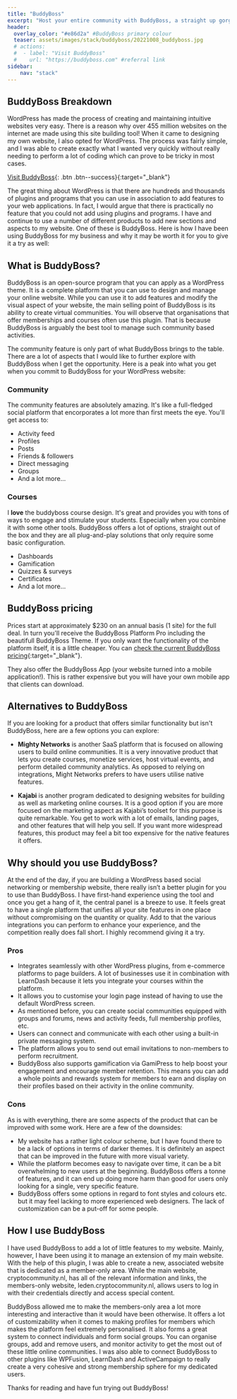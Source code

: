 ```yaml
---
title: "BuddyBoss"
excerpt: "Host your entire community with BuddyBoss, a straight up gorgeous community and e-learning platform."
header:
  overlay_color: "#e86d2a" #BuddyBoss primary colour
  teaser: assets/images/stack/buddyboss/20221008_buddyboss.jpg
  # actions:
  #  - label: "Visit BuddyBoss"
  #    url: "https://buddyboss.com" #referral link 
sidebar:
    nav: "stack"
---
```


## BuddyBoss Breakdown

WordPress has made the process of creating and maintaining intuitive websites very easy. There is a reason why over 455 million websites on the internet are made using this site building tool! When it came to designing my own website, I also opted for WordPress. The process was fairly simple, and I was able to create exactly what I wanted very quickly without really needing to perform a lot of coding which can prove to be tricky in most cases. 

[Visit BuddyBoss](https://buddyboss.com){: .btn .btn--success}{:target="_blank"}


The great thing about WordPress is that there are hundreds and thousands of plugins and programs that you can use in association to add features to your web applications. In fact, I would argue that there is practically no feature that you could not add using plugins and programs. I have and continue to use a number of different products to add new sections and aspects to my website. One of these is BuddyBoss. Here is how I have been using BuddyBoss for my business and why it may be worth it for you to give it a try as well:

## What is BuddyBoss?
BuddyBoss is an open-source program that you can apply as a WordPress theme. It is a complete platform that you can use to design and manage your online website. While you can use it to add features and modify the visual aspect of your website, the main selling point of BuddyBoss is its ability to create virtual communities. You will observe that organisations that offer memberships and courses often use this plugin. That is because BuddyBoss is arguably the best tool to manage such community based activities. 

The community feature is only part of what BuddyBoss brings to the table. There are a lot of aspects that I would like to further explore with BuddyBoss when I get the opportunity. Here is a peak into what you get when you commit to BuddyBoss for your WordPress website:

### Community
The community features are absolutely amazing. It's like a full-fledged social platform that encorporates a lot more than first meets the eye. You'll get access to:

* Activity feed
* Profiles
* Posts
* Friends & followers
* Direct messaging
* Groups 
* And a lot more...

### Courses 
I __love__ the buddyboss course design. It's great and provides you with tons of ways to engage and stimulate your students. Especially when you combine it with some other tools. BuddyBoss offers a lot of options, straight out of the box and they are all plug-and-play solutions that only require some basic configuration.

* Dashboards
* Gamification
* Quizzes & surveys
* Certificates
* And a lot more...

## BuddyBoss pricing
Prices start at approximately $230 on an annual basis (1 site) for the full deal. In turn you'll receive the BuddyBoss Platform Pro including the beautifull BuddyBoss Theme. If you only want the functionality of the platform itself, it is a little cheaper. You can [check the current BuddyBoss pricing](https://www.buddyboss.com/pricing/){:target="_blank"}.

>
They also offer the BuddyBoss App (your website turned into a mobile application!). This is rather expensive but you will have your own mobile app that clients can download.

## Alternatives to BuddyBoss
If you are looking for a product that offers similar functionality but isn't BuddyBoss, here are a few options you can explore:

  * **Mighty Networks** is another SaaS platform that is focused on allowing users to build online communities. It is a very innovative product that lets you create courses, monetize services, host virtual events, and perform detailed community analytics. As opposed to relying on integrations, Might Networks prefers to have users utilise native features.

  * **Kajabi** is another program dedicated to designing websites for building as well as marketing online courses. It is a good option if you are more focused on the marketing aspect as Kajabi’s toolset for this purpose is quite remarkable. You get to work with a lot of emails, landing pages, and other features that will help you sell. If you want more widespread features, this product may feel a bit too expensive for the native features it offers. 

## Why should you use BuddyBoss?

At the end of the day, if you are building a WordPress based social networking or membership website, there really isn’t a better plugin for you to use than BuddyBoss. I have first-hand experience using the tool and once you get a hang of it, the central panel is a breeze to use. It feels great to have a single platform that unifies all your site features in one place without compromising on the quantity or quality. Add to that the various integrations you can perform to enhance your experience, and the competition really does fall short. I highly recommend giving it a try.

### Pros

*	Integrates seamlessly with other WordPress plugins, from e-commerce platforms to page builders. A lot of businesses use it in combination with LearnDash because it lets you integrate your courses within the platform.
*	It allows you to customise your login page instead of having to use the default WordPress screen. 
*	As mentioned before, you can create social communities equipped with groups and forums, news and activity feeds, full membership profiles, etc.
*	Users can connect and communicate with each other using a built-in private messaging system.
*	The platform allows you to send out email invitations to non-members to perform recruitment.
*	BuddyBoss also supports gamification via GamiPress to help boost your engagement and encourage member retention. This means you can add a whole points and rewards system for members to earn and display on their profiles based on their activity in the online community.

### Cons

As is with everything, there are some aspects of the product that can be improved with some work. Here are a few of the downsides:

*	My website has a rather light colour scheme, but I have found there to be a lack of options in terms of darker themes. It is definitely an aspect that can be improved in the future with more visual variety. 
*	While the platform becomes easy to navigate over time, it can be a bit overwhelming to new users at the beginning. BuddyBoss offers a tonne of features, and it can end up doing more harm than good for users only looking for a single, very specific feature. 
*	BuddyBoss offers some options in regard to font styles and colours etc. but it may feel lacking to more experienced web designers. The lack of customization can be a put-off for some people.

## How I use BuddyBoss
I have used BuddyBoss to add a lot of little features to my website. Mainly, however, I have been using it to manage an extension of my main website. With the help of this plugin, I was able to create a new, associated website that is dedicated as a member-only area. While the main website, cryptocommunity.nl, has all of the relevant information and links, the members-only website, leden.cryptocommunity.nl, allows users to log in with their credentials directly and access special content. 

BuddyBoss allowed me to make the members-only area a lot more interesting and interactive than it would have been otherwise. It offers a lot of customizability when it comes to making profiles for members which makes the platform feel extremely personalised. It also forms a great system to connect individuals and form social groups. You can organise groups, add and remove users, and monitor activity to get the most out of these little online communities. I was also able to connect BuddyBoss to other plugins like WPFusion, LearnDash and ActiveCampaign to really create a very cohesive and strong membership sphere for my dedicated users.

Thanks for reading and have fun trying out BuddyBoss!

